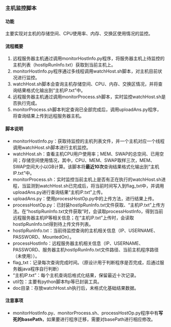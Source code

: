 ### 主机监控脚本
#### 功能
主要实现对主机的存储空间、CPU使用率、内存、交换区使用情况的监控。
#### 流程概要
1. 远程服务器主机通过调用monitorHostInfo.py程序，将服务器主机上待监控的主机列表（hostIpRunInfo.txt）获取到当前主机上。
2. monitorHostInfo.py程序通过多线程调用watchHost.sh脚本，对主机目前状况进行监控。
3. watchHost.sh脚本会查询主机存储空间、CPU、内存、交换区情况，并将查询结果格式化输出到“主机IP.txt”中。
4. 远程服务器主机通过调用monitorProcess.sh脚本，实时监控watchHost.sh是否执行完成。
5. monitorProcess.sh脚本判定查询已全部完成后，调用uploadAns.py程序，将查询结果上传到远程服务器主机。
#### 脚本说明
* monitorHostInfo.py：获取待监控的主机列表文件，并一个主机对应一个线程调用watchHost.sh脚本进行主机监控。
* watchHost.sh：查看主机CPU用户使用率；MEM、SWAP的总空间、已用空间；存储空间使用情况，其中，CPU、MEM、SWAP取样三次，MEM、SWAP空间大小以GB计算。该脚本将**最近10次**查询结果格式化输出到“主机IP.txt”中。
* monitorProcess.sh：实时监控当前主机上是否有正在执行的watchHost.sh进程，当监测到watchHost.sh已完成后，将当前时间写入到flag_txt中，并调用uploadAns.py进行查询结果“主机IP.txt”上传。
* uploadAns.py：使用processHostOp.py中的上传方法，进行结果上传。
* processHostOp.py：已封装hostIpRunInfo.txt文件获取、“主机IP.txt”上传方法。在“hostIpRunInfo.txt文件获取”时，会读取processHostInfo，得到当前远程服务器主机IP等相关信息；在“主机IP.txt”上传时，会读取hostIpRunInfo.txt得到待上传文件列表。
* hostIpRunInfo.txt：当前待监控查询的主机相关信息（IP、USERNAME、PASSWORD、MountedOn）。
* processHostInfo：远程服务器主机相关信息（IP、USERNAME、PASSWORD、服务器主机hostIpRunInfo.txt文件路径、当前主机程序路径（未使用））。
* flag_txt：记录每次查询完成时间。（原设计用于判断程序是否完成，后通过服务器java程序自行判断）
* “主机IP.txt”：每个主机查询后格式化结果，保留最近十次记录。
* util包：主要有python脚本ftp等已封装工具。
* doc目录：存放watchHost.sh执行后，未格式化基础结果数据。
#### 注意事项
* monitorHostInfo.py、monitorProcess.sh、processHostOp.py程序中有**写死的basePath**，如果要进行程序迁移，需要对basePath进行相应修改。
